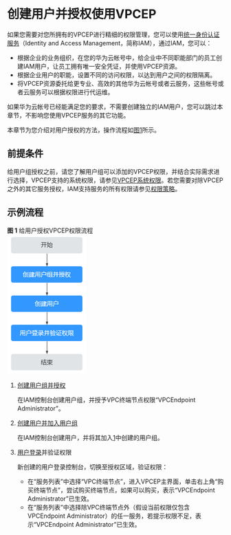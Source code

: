 # 创建用户并授权使用VPCEP<a name="vpcep_ug_0003"></a>

如果您需要对您所拥有的VPCEP进行精细的权限管理，您可以使用[统一身份认证服务](https://support.huaweicloud.com/productdesc-iam/iam_01_0026.html)（Identity and Access Management，简称IAM），通过IAM，您可以：

-   根据企业的业务组织，在您的华为云帐号中，给企业中不同职能部门的员工创建IAM用户，让员工拥有唯一安全凭证，并使用VPCEP资源。
-   根据企业用户的职能，设置不同的访问权限，以达到用户之间的权限隔离。
-   将VPCEP资源委托给更专业、高效的其他华为云帐号或者云服务，这些帐号或者云服务可以根据权限进行代运维。

如果华为云帐号已经能满足您的要求，不需要创建独立的IAM用户，您可以跳过本章节，不影响您使用VPCEP服务的其它功能。

本章节为您介绍对用户授权的方法，操作流程如[图1](#zh-cn_topic_0173481716_zh-cn_topic_0172268189_fig12481104618719)所示。

## 前提条件<a name="section144668716345"></a>

给用户组授权之前，请您了解用户组可以添加的VPCEP权限，并结合实际需求进行选择，VPCEP支持的系统权限，请参见[VPCEP系统权限](https://support.huaweicloud.com/productdesc-vpcep/vpcep_pd_0001.html)。若您需要对除VPCEP之外的其它服务授权，IAM支持服务的所有权限请参见[权限策略](https://support.huaweicloud.com/permissions/policy_list.html?product=vpcep)。

## 示例流程<a name="section1534151814384"></a>

**图 1**  给用户授权VPCEP权限流程<a name="zh-cn_topic_0173481716_zh-cn_topic_0172268189_fig12481104618719"></a>  
![](figures/给用户授权VPCEP权限流程.png "给用户授权VPCEP权限流程")

1.  <a name="zh-cn_topic_0173481716_zh-cn_topic_0172268189_li10269636890"></a>[创建用户组并授权](https://support.huaweicloud.com/usermanual-iam/iam_03_0001.html)

    在IAM控制台创建用户组，并授予VPC终端节点权限“VPCEndpoint Administrator”。

2.  [创建用户并加入用户组](https://support.huaweicloud.com/usermanual-iam/iam_02_0001.html)

    在IAM控制台创建用户，并将其加入[1](#zh-cn_topic_0173481716_zh-cn_topic_0172268189_li10269636890)中创建的用户组。

3.  [用户登录](https://support.huaweicloud.com/usermanual-iam/iam_01_0552.html)并验证权限

    新创建的用户登录控制台，切换至授权区域，验证权限：

    -   在“服务列表”中选择“VPC终端节点”，进入VPCEP主界面，单击右上角“购买终端节点”，尝试购买终端节点，如果可以购买，表示“VPCEndpoint Administrator”已生效。
    -   在“服务列表”中选择除VPC终端节点外（假设当前权限仅包含VPCEndpoint Administrator）的任一服务，若提示权限不足，表示“VPCEndpoint Administrator”已生效。


